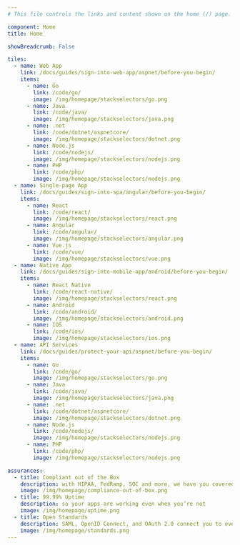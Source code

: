 ```yaml
---
# This file controls the links and content shown on the home (/) page.

component: Home
title: Home

showBreadcrumb: False

tiles:
  - name: Web App
    link: /docs/guides/sign-into-web-app/aspnet/before-you-begin/
    items:
      - name: Go
        link: /code/go/
        image: /img/homepage/stackselectors/go.png
      - name: Java
        link: /code/java/
        image: /img/homepage/stackselectors/java.png
      - name: .net
        link: /code/dotnet/aspnetcore/
        image: /img/homepage/stackselectors/dotnet.png
      - name: Node.js
        link: /code/nodejs/
        image: /img/homepage/stackselectors/nodejs.png
      - name: PHP
        link: /code/php/
        image: /img/homepage/stackselectors/nodejs.png
  - name: Single-page App
    link: /docs/guides/sign-into-spa/angular/before-you-begin/
    items:
      - name: React
        link: /code/react/
        image: /img/homepage/stackselectors/react.png
      - name: Angular
        link: /code/angular/
        image: /img/homepage/stackselectors/angular.png
      - name: Vue.js
        link: /code/vue/
        image: /img/homepage/stackselectors/vue.png
  - name: Native App
    link: /docs/guides/sign-into-mobile-app/android/before-you-begin/
    items:
      - name: React Native
        link: /code/react-native/
        image: /img/homepage/stackselectors/react.png
      - name: Android
        link: /code/android/
        image: /img/homepage/stackselectors/android.png
      - name: IOS
        link: /code/ios/
        image: /img/homepage/stackselectors/ios.png
  - name: API Services
    link: /docs/guides/protect-your-api/aspnet/before-you-begin/
    items:
      - name: Go
        link: /code/go/
        image: /img/homepage/stackselectors/go.png
      - name: Java
        link: /code/java/
        image: /img/homepage/stackselectors/java.png
      - name: .net
        link: /code/dotnet/aspnetcore/
        image: /img/homepage/stackselectors/dotnet.png
      - name: Node.js
        link: /code/nodejs/
        image: /img/homepage/stackselectors/nodejs.png
      - name: PHP
        link: /code/php/
        image: /img/homepage/stackselectors/nodejs.png

assurances:
  - title: Compliant out of the Box
    description: with HIPAA, FedRamp, SOC and more, we have you covered
    image: /img/homepage/compliance-out-of-box.png
  - title: 99.99% Uptime
    description: so your apps are working even when you’re not
    image: /img/homepage/uptime.png
  - title: Open Standards
    description: SAML, OpenID Connect, and OAuth 2.0 connect you to everything
    image: /img/homepage/standards.png
---
```

